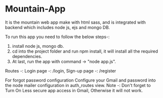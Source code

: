 # Mountain-App
It is the mountain web app make with html sass, and is integrated with backend which includes node js, ejs and mongo DB.

To run this app you need to follow the below steps-:
1. install node js, mongo db.
2. cd into the project folder and run npm install, it will install all the required dependencies.
3. At last, run the app with command -> "node app.js".

Routes -:
Login page -: /login, 
Sign-up page -: /register

For forgot password configuration 
Configure your Gmail and password into the node mailer configuration in auth_routes view.
Note -: Don't forget to  Turn On Less secure app access in Gmail, Otherwise it will not work.
